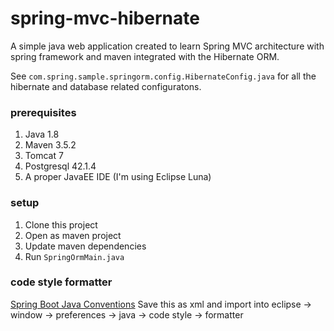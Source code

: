 # spring-mvc-hibernate
A simple java web application created to learn Spring MVC architecture with spring framework and maven integrated with the Hibernate ORM. 

See `com.spring.sample.springorm.config.HibernateConfig.java` for all the hibernate and database related configuratons.

### prerequisites
1. Java 1.8
2. Maven 3.5.2
3. Tomcat 7
4. Postgresql 42.1.4
5. A proper JavaEE IDE (I'm using Eclipse Luna)

### setup
1. Clone this project
2. Open as maven project
3. Update maven dependencies
4. Run `SpringOrmMain.java`

### code style formatter
[Spring Boot Java Conventions](https://gist.github.com/jyotsnasanthosh/e2fb456f0ff91aa42ad8203e148bff79)
Save this as xml and import into eclipse -> window -> preferences -> java -> code style -> formatter
